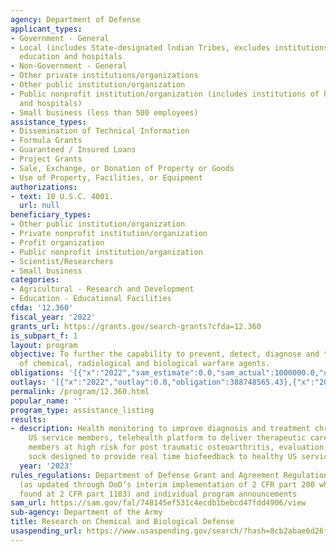 ```yaml
---
agency: Department of Defense
applicant_types:
- Government - General
- Local (includes State-designated lndian Tribes, excludes institutions of higher
  education and hospitals
- Non-Government - General
- Other private institutions/organizations
- Other public institution/organization
- Public nonprofit institution/organization (includes institutions of higher education
  and hospitals)
- Small business (less than 500 employees)
assistance_types:
- Dissemination of Technical Information
- Formula Grants
- Guaranteed / Insured Loans
- Project Grants
- Sale, Exchange, or Donation of Property or Goods
- Use of Property, Facilities, or Equipment
authorizations:
- text: 10 U.S.C. 4001.
  url: null
beneficiary_types:
- Other public institution/organization
- Private nonprofit institution/organization
- Profit organization
- Public nonprofit institution/organization
- Scientist/Researchers
- Small business
categories:
- Agricultural - Research and Development
- Education - Educational Facilities
cfda: '12.360'
fiscal_year: '2022'
grants_url: https://grants.gov/search-grants?cfda=12.360
is_subpart_f: 1
layout: program
objective: To further the capability to prevent, detect, diagnose and treat the effects
  of chemical, radiological and biological warfare agents.
obligations: '[{"x":"2022","sam_estimate":0.0,"sam_actual":1000000.0,"usa_spending_actual":1521765780.29},{"x":"2023","sam_estimate":100000.0,"sam_actual":0.0,"usa_spending_actual":-960376893.99},{"x":"2024","sam_estimate":1000000.0,"sam_actual":0.0,"usa_spending_actual":-128983497.97}]'
outlays: '[{"x":"2022","outlay":0.0,"obligation":388748565.43},{"x":"2023","outlay":0.0,"obligation":87000.0},{"x":"2024","outlay":0.0,"obligation":0.0}]'
permalink: /program/12.360.html
popular_name: ''
program_type: assistance_listing
results:
- description: Health monitoring to improve diagnosis and treatment chronic pain in
    US service members, telehealth platform to deliver therapeutic care for US service
    members at high risk for post traumatic osteoarthritis, evaluation of a running
    sock designed to provide real time biofeedback to healthy US service members.
  year: '2023'
rules_regulations: Department of Defense Grant and Agreement Regulations (DoDGARS)
  (as updated through DoD’s interim implementation of 2 CFR part 200 which can be
  found at 2 CFR part 1103) and individual program announcements
sam_url: https://sam.gov/fal/748145ef531c4ecdb1bebcd47fdd4906/view
sub-agency: Department of the Army
title: Research on Chemical and Biological Defense
usaspending_url: https://www.usaspending.gov/search/?hash=8cb2abae6d26f89ab2e6e2a73cff8d39
---
```

